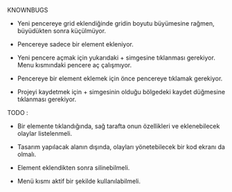 KNOWNBUGS 

* Yeni pencereye grid eklendiğinde gridin boyutu büyümesine rağmen, büyüdükten sonra küçülmüyor.
* Pencereye sadece bir element ekleniyor.

* Yeni pencere açmak için yukarıdaki + simgesine tıklanması gerekiyor. Menu kısmındaki pencere aç çalışmıyor.

* Pencereye bir element eklemek için önce pencereye tıklamak gerekiyor.

* Projeyi kaydetmek için + simgesinin olduğu bölgedeki kaydet düğmesine tıklanması gerekiyor.

TODO :

- Bir elemente tıklandığında, sağ tarafta onun özellikleri ve eklenebilecek olaylar listelenmeli.

- Tasarım yapılacak alanın dışında, olayları yönetebilecek bir kod ekranı da olmalı.

- Element eklendikten sonra silinebilmeli.

- Menü kısmı aktif bir şekilde kullanılabilmeli.



